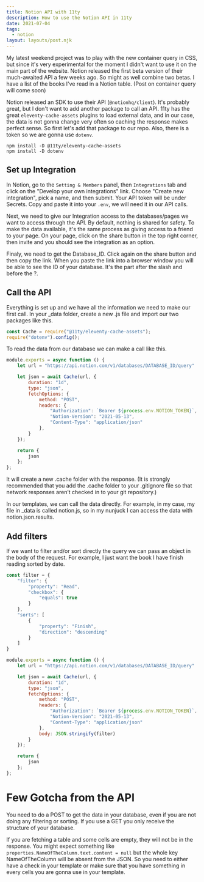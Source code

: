 ```yaml
---
title: Notion API with 11ty
description: How to use the Notion API in 11ty
date: 2021-07-04
tags:
  - notion
layout: layouts/post.njk
---
```

My latest weekend project was to play with the new container query in CSS, but since it's very experimental for the moment I didn't want to use it on the main part of the website. Notion released the first beta version of their much-awaited API a few weeks ago. So might as well combine two betas. I have a list of the books I've read in a Notion table. (Post on container query will come soon)

Notion released an SDK to use their API (`@notionhq/client`). It's probably great, but I don't want to add another package to call an API. 11ty has the great `eleventy-cache-assets` plugins to load external data, and in our case, the data is not gonna change very often so caching the response makes perfect sense. 
So first let's add that package to our repo. Also, there is a token so we are gonna use `dotenv`.

```
npm install -D @11ty/eleventy-cache-assets
npm install -D dotenv
```

## Set up Integration

In Notion, go to the `Setting & Members` panel, then `Integrations` tab and click on the "Develop your own integrations" link. Choose "Create new integration", pick a name, and then submit. Your API token will be under Secrets. Copy and paste it into your `.env`, we will need it in our API calls. 

Next, we need to give our Integration access to the databases/pages we want to access through the API. By default, nothing is shared for safety. To make the data available, it's the same process as giving access to a friend to your page. On your page, click on the share button in the top right corner, then invite and you should see the integration as an option.

Finaly, we need to get the Database_ID. Click again on the share button and then copy the link. When you paste the link into a browser window you will be able to see the ID of your database. It's the part after the slash and before the ?.

## Call the API

Everything is set up and we have all the information we need to make our first call. In your _data folder, create a new .js file and import our two packages like this.

```javascript
const Cache = require("@11ty/eleventy-cache-assets");
require("dotenv").config();
```

To read the data from our database we can make a call like this.

```javascript
module.exports = async function () {
    let url = "https://api.notion.com/v1/databases/DATABASE_ID/query"

    let json = await Cache(url, {
        duration: "1d",
        type: "json",
        fetchOptions: {
            method: "POST",
            headers: {
                "Authorization": `Bearer ${process.env.NOTION_TOKEN}`,
                "Notion-Version": "2021-05-13",
                "Content-Type": "application/json"
            },
        }
    });

    return {
        json
    };
};
```

It will create a new .cache folder with the response. (It is strongly recommended that you add the .cache folder to your .gitignore file so that network responses aren’t checked in to your git repository.)

In our templates, we can call the data directly. For example, in my case, my file in _data is called notion.js, so in my nunjuck I can access the data with notion.json.results.

## Add filters

If we want to filter and/or sort directly the query we can pass an object in the body of the request. For example, I just want the book I have finish reading sorted by date. 


```javascript
const filter = {
    "filter": {
        "property": "Read",
        "checkbox": {
            "equals": true
        }
    },
    "sorts": [
        {
            "property": "Finish",
            "direction": "descending"
        }
    ]
}

module.exports = async function () {
    let url = "https://api.notion.com/v1/databases/DATABASE_ID/query"

    let json = await Cache(url, {
        duration: "1d",
        type: "json",
        fetchOptions: {
            method: "POST",
            headers: {
                "Authorization": `Bearer ${process.env.NOTION_TOKEN}`,
                "Notion-Version": "2021-05-13",
                "Content-Type": "application/json"
            },
            body: JSON.stringify(filter)
        }
    });

    return {
        json
    };
};
```

# Few Gotcha from the API

You need to do a POST to get the data in your database, even if you are not doing any filtering or sorting. If you use a GET you only receive the structure of your database.

If you are fetching a table and some cells are empty, they will not be in the response. You might expect something like `properties.NameOfTheColumn.text.content = null` but the whole key NameOfTheColumn will be absent from the JSON. So you need to either have a check in your template or make sure that you have something in every cells you are gonna use in your template.
